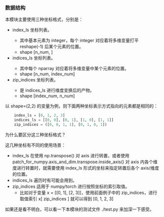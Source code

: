 ### 数据结构

本模块主要使用三种坐标格式，分别是：

- index_ls      <nparray of integer> 坐标列表。
     - 其中基本元素为 integer，每个 integer 对应着将多维变量打平 reshape(-1) 后某个元素的位置。
     - shape [n_num, ]
- indices_ls    <nparray of nparray> 坐标列表。
  - 其中每个 nparray 对应着将多维变量中某个元素的位置。
  - shape [n_num, index_num]
- zip_indices   <tuple of nparray> 坐标列表。
  - 是 indices_ls 进行维度变换后的产物。
  - shape [index_num, n_num]



以 shape=(2,2) 的变量为例，则下面两种坐标表示方式指向的元素都是相同的：

```python
    index_ls = [0, 1, 2, 3]
    indices_ls = [[0, 0], [0, 1], [1, 0], [1, 1]]
    zip_indices = ([0, 0, 1, 1], [0, 1, 0, 1])
```





为什么要区分这三种坐标格式？

这几种坐标有不同的使用场景：

- index_ls      在使用 np.transpose() 对 axis 进行转置，或者使用 patch_for_numpy.axis_and_dim.transpose.inside_axis()
     对 axis 内各个维度进行转置时，就需要使用 index_ls 形式的坐标来指定转置后各个 axis/维度 的位置。
- indices_ls    遍历时有可能会用到。
- zip_indices   适用于 numpy/torch 进行按照坐标的索引取值。
  - 比如对于变量 x = [[0, 1], [2, 3]]，使用前面例子中的 zip_indices，进行取值索引 x[ zip_indices ] 就可以得到 [0, 1, 2, 3]



如果还是看不明白，可以看一下本模块的测试文件 ./test.py 来加深一下感受。
